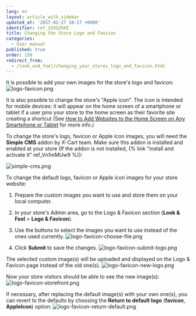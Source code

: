 ```yaml
---
lang: en
layout: article_with_sidebar
updated_at: '2017-02-27 10:17 +0400'
identifier: ref_2VXSZhKE
title: Changing the Store Logo and Favicon
categories:
  - User manual
published: true
order: 150
redirect_from:
  - /look_and_feel/changing_your_stores_logo_and_favicon.html
---
```


It is possible to add your own images for the store's logo and favicon:
![logo-favicon.png]({{site.baseurl}}/attachments/ref_2VXSZhKE/logo-favicon.png)
 
It is also possible to change the store's "Apple icon". The icon is intended for mobile devices: it will appear on the home screen of a smartphone or tablet if a user pins your store to the home screen as their favorite site creating a shortcut (See [How to Add Websites to the Home Screen on Any Smartphone or Tablet](https://www.howtogeek.com/196087/how-to-add-websites-to-the-home-screen-on-any-smartphone-or-tablet/ "Changing a Store Logo and Favicon") for more info.)

To change the store's logo, favicon or Apple icon images, you will need the **Simple CMS** addon by X-Cart team. Make sure this addon is installed and enabled at your store (If the addon is not installed, {% link "install and activate it" ref_Vn1mMUw9 %}):

![simple-cms.png]({{site.baseurl}}/attachments/ref_2VXSZhKE/simple-cms.png)

To change the default logo, favicon or Apple icon images for your store website:

1.  Prepare the custom images you want to use and store them on your local computer.

2.  In your store's Admin area, go to the Logo & Favicon section (**Look & Feel** > **Logo & Favicon**).
    
3.  Use the buttons to select the images you want to use instead of the ones used currently.
    ![logo-favicon-choose-file.png]({{site.baseurl}}/attachments/ref_2VXSZhKE/logo-favicon-choose-file.png)

4.  Click **Submit** to save the changes. 
    ![logo-favicon-submit-logo.png]({{site.baseurl}}/attachments/ref_2VXSZhKE/logo-favicon-submit-logo.png)

The selected custom image(s) will be uploaded and displayed on the Logo & Favicon page instead of the old one(s). 
    ![logo-favicon-new-logo.png]({{site.baseurl}}/attachments/ref_2VXSZhKE/logo-favicon-new-logo.png)

Now your store visitors should be able to see the new image(s):
    ![logo-favicon-storefront.png]({{site.baseurl}}/attachments/ref_2VXSZhKE/logo-favicon-storefront.png)
    
If necessary, after replacing the default image(s) with your own one(s), you can revert to the defaults by choosing the **Return to default logo** (**favicon**, **AppleIcon**) option:
    ![logo-favicon-return-default.png]({{site.baseurl}}/attachments/ref_2VXSZhKE/logo-favicon-return-default.png)
